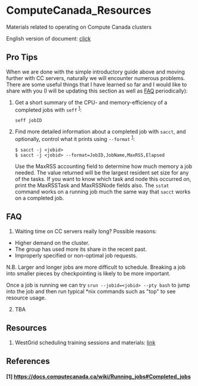 # ComputeCanada_Resources

Materials related to operating on Compute Canada clusters

English version of document: [click](https://github.com/sgyzetrov/ComputeCanada_Resources/blob/master/ComputeCanada_Guides/ComputeCanada_Guides_en.md)

## Pro Tips

When we are done with the simple introductory guide above and moving further with CC servers, naturally we will encounter numerous problems. There are some useful things that I have learned so far and I would like to share with you (I will be updating this section as well as [FAQ](#faq) periodically):

1. Get a short summary of the CPU- and memory-efficiency of a completed jobs with `seff` <sup>[1](#1-httpsdocscomputecanadacawikirunning_jobscompleted_jobs)</sup>:
   ```
   seff jobID
   ```
2. Find more detailed information about a completed job with `sacct`, and optionally, control what it prints using `--format` <sup>[1](#1-httpsdocscomputecanadacawikirunning_jobscompleted_jobs)</sup>:
    ```
    $ sacct -j <jobid>
    $ sacct -j <jobid> --format=JobID,JobName,MaxRSS,Elapsed
    ```
    Use the MaxRSS accounting field to determine how much memory a job needed. The value returned will be the largest resident set size for any of the tasks. If you want to know which task and node this occurred on, print the MaxRSSTask and MaxRSSNode fields also. The `sstat` command works on a running job much the same way that `sacct` works on a completed job.

## FAQ

1. Waiting time on CC servers really long? Possible reasons:

- Higher demand on the cluster.
- The group has used more its share in the recent past.
- Improperly specified or non-optimal job requests.

N.B. Larger and longer jobs are more difficult to schedule. Breaking a job into smaller pieces by checkpointing is likely to be more important. 

Once a job is running we can try `srun --jobid=<jobid> --pty bash` to jump into the job and then run typical *nix commands such as "top" to see resource usage. 

2. TBA

## Resources

1. WestGrid scheduling training sessions and materials: [link](https://westgrid.github.io/trainingMaterials/tools/scheduling/)

## References

#### [1] https://docs.computecanada.ca/wiki/Running_jobs#Completed_jobs